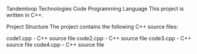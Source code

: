 Tandemloop Technologies Code
Programming Language
This project is written in C++.

Project Structure
The project contains the following C++ source files:

code1.cpp - C++ source file
code2.cpp - C++ source file
code3.cpp - C++ source file
code4.cpp - C++ source file